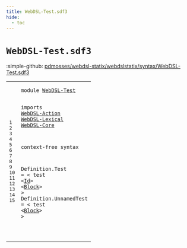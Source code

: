```yaml
---
title: WebDSL-Test.sdf3
hide:
  - toc
---
```


# `WebDSL-Test.sdf3`

:simple-github: [pdmosses/webdsl-statix/webdslstatix/syntax/WebDSL-Test.sdf3]

[pdmosses/webdsl-statix/webdslstatix/syntax/WebDSL-Test.sdf3]: https://github.com/pdmosses/webdsl-statix/blob/master/webdslstatix/syntax/WebDSL-Test.sdf3 "The source file on GitHub"

<div class="sdf3"><table class="highlighttable"><tbody><tr><td class="linenos"><div class="linenodiv"><pre><span></span>1
2
3
4
5
6
7
8
9
10
11
12
13
14
15
</pre></div></td>
<td class="code"><pre><code><span class="keyword">module</span> <a href="../webdsl-statix.sdf3/#WebDSL-Test_392_403" id="WebDSL-Test_7_18" title="Referenced at ../webdsl-statix.sdf3 line 24">WebDSL-Test</a>

<span class="keyword">imports</span>
  <a href="../WebDSL-Action.sdf3/#WebDSL-Action_7_20" id="WebDSL-Action_30_43" title="Defined at ../WebDSL-Action.sdf3 line 1">WebDSL-Action</a>
  <a href="../WebDSL-Lexical.sdf3/#WebDSL-Lexical_7_21" id="WebDSL-Lexical_46_60" title="Defined at ../WebDSL-Lexical.sdf3 line 1">WebDSL-Lexical</a>
  <a href="../WebDSL-Core.sdf3/#WebDSL-Core_7_18" id="WebDSL-Core_63_74" title="Defined at ../WebDSL-Core.sdf3 line 1">WebDSL-Core</a>

<span class="keyword">context-free syntax</span>

  <span id="Definition_99_109" title="Not referenced locally, nor via imports">Definition</span>.<span class="cons_Constructor"><span id="Test_110_114" title="Not referenced locally, nor via imports">Test</span></span> = &lt;
    <span class="cons_String">test</span> &lt;<a href="../WebDSL-Lexical.sdf3/#Id_86_88" id="Id_129_131" title="Defined at ../WebDSL-Lexical.sdf3 line 5, 16">Id</a>&gt; &lt;<a href="../WebDSL-Action.sdf3/#Block_145_150" id="Block_134_139" title="Defined at ../WebDSL-Action.sdf3 line 13, 45">Block</a>&gt;
  &gt;
  <span id="Definition_147_157" title="Not referenced locally, nor via imports">Definition</span>.<span class="cons_Constructor"><span id="UnnamedTest_158_169" title="Not referenced locally, nor via imports">UnnamedTest</span></span> = &lt;
    <span class="cons_String">test</span> &lt;<a href="../WebDSL-Action.sdf3/#Block_145_150" id="Block_184_189" title="Defined at ../WebDSL-Action.sdf3 line 13, 45">Block</a>&gt;
  &gt;

</code></pre></td></tr></tbody></table></div>